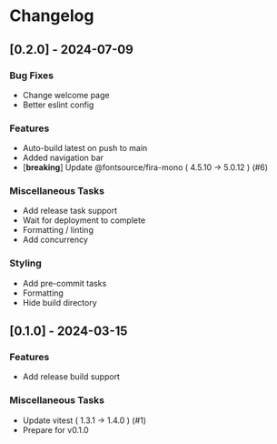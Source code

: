 # Changelog

## [0.2.0] - 2024-07-09

### Bug Fixes

- Change welcome page
- Better eslint config

### Features

- Auto-build latest on push to main
- Added navigation bar
- [**breaking**] Update @fontsource/fira-mono ( 4.5.10 → 5.0.12 ) (#6)

### Miscellaneous Tasks

- Add release task support
- Wait for deployment to complete
- Formatting / linting
- Add concurrency

### Styling

- Add pre-commit tasks
- Formatting
- Hide build directory

## [0.1.0] - 2024-03-15

### Features

- Add release build support

### Miscellaneous Tasks

- Update vitest ( 1.3.1 → 1.4.0 ) (#1)
- Prepare for v0.1.0
